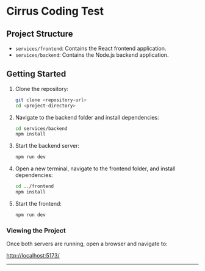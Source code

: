 # Cirrus Coding Test

## Project Structure

- `services/frontend`: Contains the React frontend application.
- `services/backend`: Contains the Node.js backend application.

## Getting Started

1. Clone the repository:

   ```bash
   git clone <repository-url>
   cd <project-directory>
   ```

2. Navigate to the backend folder and install dependencies:

   ```bash
   cd services/backend
   npm install
   ```

3. Start the backend server:

   ```bash
   npm run dev
   ```

4. Open a new terminal, navigate to the frontend folder, and install dependencies:

   ```bash
   cd ../frontend
   npm install
   ```

5. Start the frontend:
   ```bash
   npm run dev
   ```

### Viewing the Project

Once both servers are running, open a browser and navigate to:

[http://localhost:5173/](http://localhost:5173/)

---
